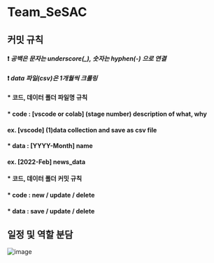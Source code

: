 # Team_SeSAC

## 커밋 규칙
#### ❗ *공백은 문자는 underscore(_), 숫자는 hyphen(-) 으로 연결*
#### ❗ *data 파일(csv)은 1개월씩 크롤링*

####  * 코드, 데이터 폴더 파일명 규칙
####    * code : [vscode or colab] (stage number) description of what, why
#### ex. [vscode] (1)data collection and save as csv file
####    * data : [YYYY-Month] name
#### ex. [2022-Feb] news_data

####  * 코드, 데이터 폴더 커밋 규칙
####    * code : new / update / delete
####    * data : save / update / delete




## 일정 및 역할 분담

![image](https://github.com/maximin90/Team_SeSAC/assets/113491089/6603e299-03a0-4765-8e97-73b8f38ef10b)
